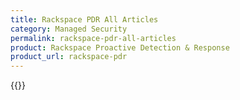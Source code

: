 ```yaml
---
title: Rackspace PDR All Articles
category: Managed Security
permalink: rackspace-pdr-all-articles
product: Rackspace Proactive Detection & Response
product_url: rackspace-pdr
---
```



{{<list product_url="rackspace-pdr">}}